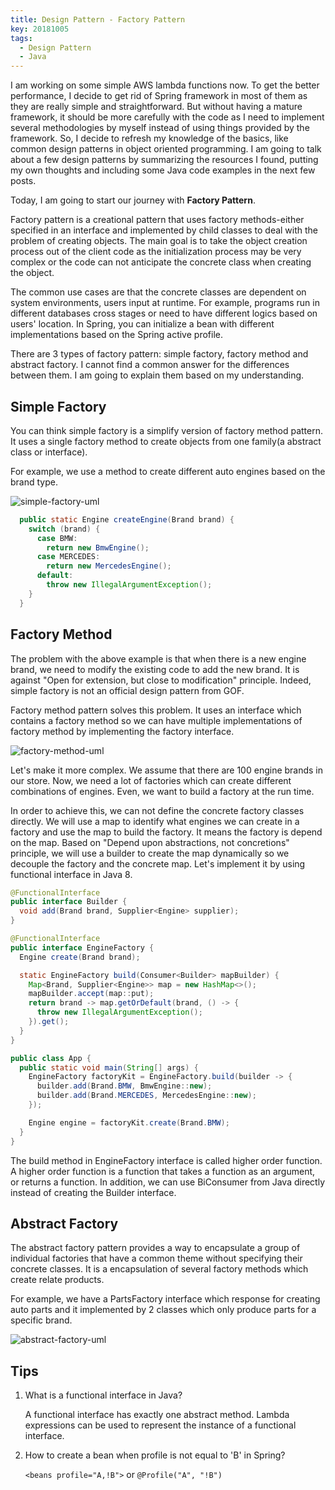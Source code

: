 ```yaml
---
title: Design Pattern - Factory Pattern 
key: 20181005
tags: 
  - Design Pattern
  - Java
---
```

I am working on some simple AWS lambda functions now. To get the better performance, I decide to get rid of Spring framework in most of them as they are really simple and straightforward. But without having a mature framework, it should be more carefully with the code as I need to implement several methodologies by myself instead of using things provided by the framework. So, I decide to refresh my knowledge of the basics, like common design patterns in object oriented programming. I am going to talk about a few design patterns by summarizing the resources I found, putting my own thoughts and including some Java code examples in the next few posts. 

Today, I am going to start our journey with **Factory Pattern**.

<!--more-->

Factory pattern is a creational pattern that uses factory methods-either specified in an interface and implemented by child classes to deal with the problem of creating objects. The main goal is to take the object creation process out of the client code as the initialization process may be very complex or the code can not anticipate the concrete class when creating the object.

The common use cases are that the concrete classes are dependent on system environments, users input at runtime. For example, programs run in different databases cross stages or need to have different logics based on users' location. In Spring, you can initialize a bean with different implementations based on the Spring active profile.

There are 3 types of factory pattern: simple factory, factory method and abstract factory. I cannot find a common answer for the differences between them. I am going to explain them based on my understanding.  

## Simple Factory

You can think simple factory is a simplify version of factory method pattern. It uses a single factory method to create objects from one family(a abstract class or interface). 

For example, we use a method to create different auto engines based on the brand type. 

![simple-factory-uml](https://s3.amazonaws.com/runzhuo-me/image/simple-factory.png)

```java
  public static Engine createEngine(Brand brand) {
    switch (brand) {
      case BMW:
        return new BmwEngine();
      case MERCEDES:
        return new MercedesEngine();
      default:
        throw new IllegalArgumentException();
    }
  }
```

## Factory Method

The problem with the above example is that when there is a new engine brand, we need to modify the existing code to add the new brand. It is against "Open for extension, but close to modification" principle. Indeed, simple factory is not an official design pattern from GOF. 

Factory method pattern solves this problem. It uses an interface which contains a factory method so we can have multiple implementations of factory method by implementing the factory interface. 

![factory-method-uml](https://s3.amazonaws.com/runzhuo-me/image/simple-factory.png)

Let's make it more complex. We assume that there are 100 engine brands in our store. Now, we need a lot of factories which can create different combinations of engines. Even, we want to build a factory at the run time. 

In order to achieve this, we can not define the concrete factory classes directly. We will use a map to identify what engines we can create in a factory and use the map to build the factory. It means the factory is depend on the map. Based on "Depend upon abstractions, not concretions" principle, we will use a builder to create the map dynamically so we decouple the factory and the concrete map. Let's implement it by using functional interface in Java 8.

```java
@FunctionalInterface
public interface Builder {
  void add(Brand brand, Supplier<Engine> supplier);
}

@FunctionalInterface
public interface EngineFactory {
  Engine create(Brand brand);

  static EngineFactory build(Consumer<Builder> mapBuilder) {
    Map<Brand, Supplier<Engine>> map = new HashMap<>();
    mapBuilder.accept(map::put);
    return brand -> map.getOrDefault(brand, () -> {
      throw new IllegalArgumentException();
    }).get();
  }
}

public class App {
  public static void main(String[] args) {
    EngineFactory factoryKit = EngineFactory.build(builder -> {
      builder.add(Brand.BMW, BmwEngine::new);
      builder.add(Brand.MERCEDES, MercedesEngine::new);
    });

    Engine engine = factoryKit.create(Brand.BMW);
  }
}
```

The build method in EngineFactory interface is called higher order function. A higher order function is a function that takes a function as an argument, or returns a function. In addition, we can use BiConsumer from Java directly instead of creating the Builder interface. 

## Abstract Factory

The abstract factory pattern provides a way to encapsulate a group of individual factories that have a common theme without specifying their concrete classes. It is a encapsulation of several factory methods which create relate products.

For example, we have a PartsFactory interface which response for creating auto parts and it implemented by 2 classes which only produce parts for a specific brand.

![abstract-factory-uml](https://s3.amazonaws.com/runzhuo-me/image/abstract-factory.png)

## Tips

1. What is a functional interface in Java?

    A functional interface has exactly one abstract method. Lambda expressions can be used to represent the instance of a functional interface.

2. How to create a bean when profile is not equal to 'B' in Spring?

    `<beans profile="A,!B">` or `@Profile("A", "!B")`
